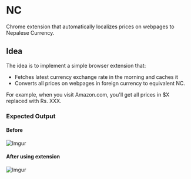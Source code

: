 # NC
Chrome extension that automatically localizes prices on webpages to Nepalese Currency.


## Idea
The idea is to implement a simple browser extension that:

- Fetches latest currency exchange rate in the morning and caches it
- Converts all prices on webpages in foreign currency to equivalent NC.

For example, when you visit Amazon.com, you'll get all prices in $X replaced with Rs. XXX.

### Expected Output
#### Before
![Imgur](http://i.imgur.com/I2E7vhi.png)
#### After using extension
![Imgur](http://i.imgur.com/RnaerKw.png)

